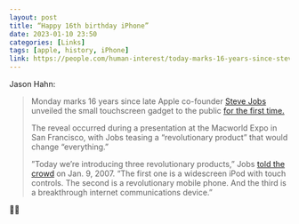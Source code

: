 ```yaml
---
layout: post
title: “Happy 16th birthday iPhone”
date: 2023-01-10 23:50
categories: [Links]
tags: [apple, history, iPhone]
link: https://people.com/human-interest/today-marks-16-years-since-steve-jobs-unveiled-first-iphone/
---
```


Jason Hahn:

>Monday marks 16 years since late Apple co-founder  [Steve Jobs](https://people.com/human-interest/apple-remembers-steve-jobs-with-short-film-on-10th-anniversary-of-his-death/)  unveiled the small touchscreen gadget to the public  [for the first time.](https://www.businessinsider.in/tech/news/steve-jobs-unveiled-the-first-iphone-16-years-ago-ampmdash-look-how-primitive-it-seems-today/amp_slidelist/96864391.cms) 
>
>The reveal occurred during a presentation at the Macworld Expo in San Francisco, with Jobs teasing a “revolutionary product” that would change “everything.”
>
>”Today we’re introducing three revolutionary products,” Jobs  [told the crowd](https://www.youtube.com/watch?v=MnrJzXM7a6o)  on Jan. 9, 2007. “The first one is a widescreen iPod with touch controls. The second is a revolutionary mobile phone. And the third is a breakthrough internet communications device.”

🍻📱
